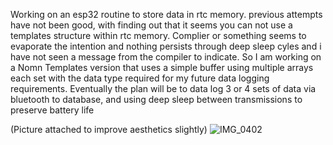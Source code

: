 Working on an esp32 routine to store data in rtc memory. previous attempts have not been good, with finding out that it seems you can not use a templates structure within rtc memory. Complier or something seems to evaporate the intention and nothing persists through deep sleep cyles and i have not seen a message from the compiler to indicate.
So I am working on a Nomn Templates version that uses a simple buffer using multiple arrays each set with the data type required for my future data logging requirements.
Eventually the plan will be to data log 3 or 4 sets of data via bluetooth to database, and using deep sleep between transmissions to preserve battery life

(Picture attached to improve aesthetics slightly)
![IMG_0402](https://github.com/user-attachments/assets/a5b2040c-b04d-492b-a9f8-5e9e0cb34bb5)
